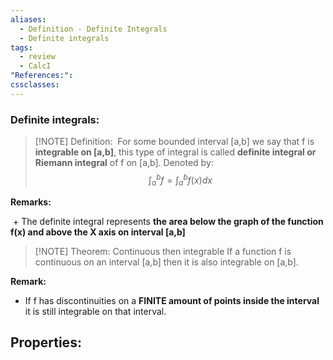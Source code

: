 ```yaml
---
aliases:
  - Definition - Definite Integrals
  - Definite integrals
tags:
  - review
  - CalcI
"References:": 
cssclasses:
---
```

### Definite integrals:

> [!NOTE] Definition: 
> For some bounded interval \[a,b] we say that f is **integrable on \[a,b]**, this type of integral is called **definite integral or Riemann integral** of f on \[a,b]. Denoted by: 
> $$
> \int^b_a f = \int_a^b f(x) dx
> $$


**Remarks:**

 + The definite integral represents **the area below the graph of the function f(x) and above the X axis on interval \[a,b]**
 
> [!NOTE] Theorem: Continuous then integrable
> If a function f is continuous on an interval [a,b] then it is also integrable on [a,b].

**Remark:**
+ If f has discontinuities on a **FINITE amount of points inside the interval** it is still integrable on that interval. 

## Properties: 


